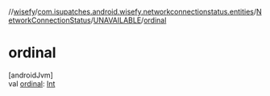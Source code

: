 //[wisefy](../../../../index.md)/[com.isupatches.android.wisefy.networkconnectionstatus.entities](../../index.md)/[NetworkConnectionStatus](../index.md)/[UNAVAILABLE](index.md)/[ordinal](ordinal.md)

# ordinal

[androidJvm]\
val [ordinal](ordinal.md): [Int](https://kotlinlang.org/api/latest/jvm/stdlib/kotlin/-int/index.html)
